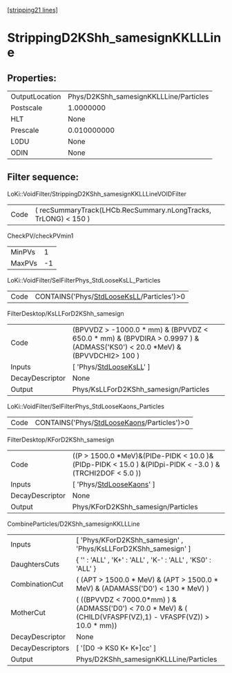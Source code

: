 [[stripping21 lines]](./stripping21-index)

# StrippingD2KShh_samesignKKLLLine

## Properties:

|                |                                        |
|----------------|----------------------------------------|
| OutputLocation | Phys/D2KShh_samesignKKLLLine/Particles |
| Postscale      | 1.0000000                              |
| HLT            | None                                   |
| Prescale       | 0.010000000                            |
| L0DU           | None                                   |
| ODIN           | None                                   |

## Filter sequence:

LoKi::VoidFilter/StrippingD2KShh_samesignKKLLLineVOIDFilter

|      |                                                                 |
|------|-----------------------------------------------------------------|
| Code | ( recSummaryTrack(LHCb.RecSummary.nLongTracks, TrLONG) \< 150 ) |

CheckPV/checkPVmin1

|        |     |
|--------|-----|
| MinPVs | 1   |
| MaxPVs | -1  |

LoKi::VoidFilter/SelFilterPhys_StdLooseKsLL_Particles

|      |                                                                                          |
|------|------------------------------------------------------------------------------------------|
| Code | CONTAINS('Phys/[StdLooseKsLL](./stripping21-commonparticles-stdlooseksll)/Particles')\>0 |

FilterDesktop/KsLLForD2KShh_samesign

|                 |                                                                                                                                 |
|-----------------|---------------------------------------------------------------------------------------------------------------------------------|
| Code            | (BPVVDZ \> -1000.0 \* mm) & (BPVVDZ \< 650.0 \* mm) & (BPVDIRA \> 0.9997 ) & (ADMASS('KS0') \< 20.0 \*MeV) & (BPVVDCHI2\> 100 ) |
| Inputs          | [ 'Phys/[StdLooseKsLL](./stripping21-commonparticles-stdlooseksll)' ]                                                         |
| DecayDescriptor | None                                                                                                                            |
| Output          | Phys/KsLLForD2KShh_samesign/Particles                                                                                           |

LoKi::VoidFilter/SelFilterPhys_StdLooseKaons_Particles

|      |                                                                                            |
|------|--------------------------------------------------------------------------------------------|
| Code | CONTAINS('Phys/[StdLooseKaons](./stripping21-commonparticles-stdloosekaons)/Particles')\>0 |

FilterDesktop/KForD2KShh_samesign

|                 |                                                                                                             |
|-----------------|-------------------------------------------------------------------------------------------------------------|
| Code            | ((P \> 1500.0 \*MeV)&(PIDe-PIDK \< 10.0 )&(PIDp-PIDK \< 15.0 ) &(PIDpi-PIDK \< -3.0 ) &(TRCHI2DOF \< 5.0 )) |
| Inputs          | [ 'Phys/[StdLooseKaons](./stripping21-commonparticles-stdloosekaons)' ]                                   |
| DecayDescriptor | None                                                                                                        |
| Output          | Phys/KForD2KShh_samesign/Particles                                                                          |

CombineParticles/D2KShh_samesignKKLLLine

|                  |                                                                                                                    |
|------------------|--------------------------------------------------------------------------------------------------------------------|
| Inputs           | [ 'Phys/KForD2KShh_samesign' , 'Phys/KsLLForD2KShh_samesign' ]                                                   |
| DaughtersCuts    | { '' : 'ALL' , 'K+' : 'ALL' , 'K-' : 'ALL' , 'KS0' : 'ALL' }                                                       |
| CombinationCut   | ( (APT \> 1500.0 \* MeV) & (APT \> 1500.0 \* MeV) & (ADAMASS('D0') \< 130 \* MeV) )                                |
| MotherCut        | ( ((BPVVDZ \< 7000.0\*mm) ) & (ADMASS('D0') \< 70.0 \* MeV) & ( (CHILD(VFASPF(VZ),1) - VFASPF(VZ)) \> 10.0 \* mm)) |
| DecayDescriptor  | None                                                                                                               |
| DecayDescriptors | [ '[D0 -\> KS0 K+ K+]cc' ]                                                                                     |
| Output           | Phys/D2KShh_samesignKKLLLine/Particles                                                                             |
